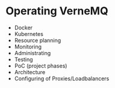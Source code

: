 # Operating VerneMQ

- Docker
- Kubernetes
- Resource planning
- Monitoring
- Administrating
- Testing
- PoC (project phases)
- Architecture
- Configuring of Proxies/Loadbalancers
